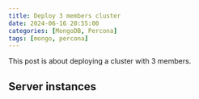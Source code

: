 ```yaml
---
title: Deploy 3 members cluster
date: 2024-06-16 20:55:00
categories: [MongoDB, Percona]
tags: [mongo, percona]
---
```


This post is about deploying a cluster with 3 members.

## Server instances